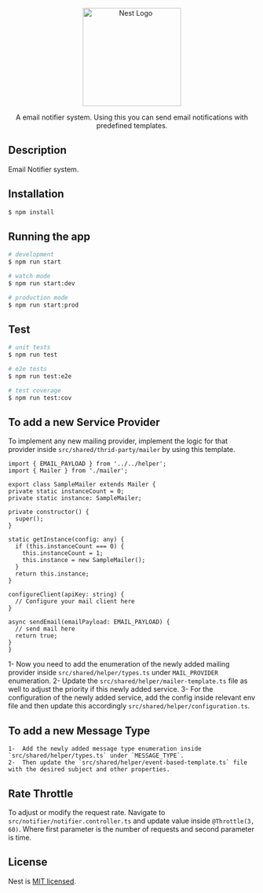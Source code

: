 <p align="center">
  <a href="http://nestjs.com/" target="blank"><img src="https://nestjs.com/img/logo-small.svg" width="200" alt="Nest Logo" /></a>
</p>

[circleci-image]: https://img.shields.io/circleci/build/github/nestjs/nest/master?token=abc123def456
[circleci-url]: https://circleci.com/gh/nestjs/nest

  <p align="center">A email notifier system. Using this you can send email notifications with predefined templates.</p>
    <p align="center">

## Description

Email Notifier system.

## Installation

```bash
$ npm install
```

## Running the app

```bash
# development
$ npm run start

# watch mode
$ npm run start:dev

# production mode
$ npm run start:prod
```

## Test

```bash
# unit tests
$ npm run test

# e2e tests
$ npm run test:e2e

# test coverage
$ npm run test:cov
```

## To add a new Service Provider
  To implement any new mailing provider, implement the logic for that provider inside `src/shared/thrid-party/mailer` by using this template.
  ```
  import { EMAIL_PAYLOAD } from '../../helper';
import { Mailer } from './mailer';

export class SampleMailer extends Mailer {
  private static instanceCount = 0;
  private static instance: SampleMailer;

  private constructor() {
    super();
  }

  static getInstance(config: any) {
    if (this.instanceCount === 0) {
      this.instanceCount = 1;
      this.instance = new SampleMailer();
    }
    return this.instance;
  }

  configureClient(apiKey: string) {
    // Configure your mail client here
  }

  async sendEmail(emailPayload: EMAIL_PAYLOAD) {
    // send mail here
    return true;
  }
}
```
  1-  Now you need to add the enumeration of the newly added mailing provider inside `src/shared/helper/types.ts` under `MAIL_PROVIDER` enumeration.
  2-  Update the `src/shared/helper/mailer-template.ts` file as well to adjust the priority if this newly added service.
  3-  For the configuration of the newly added service, add the config inside relevant env file and then update this accordingly `src/shared/helper/configuration.ts`.
  
## To add a new Message Type
    1-  Add the newly added message type enumeration inside `src/shared/helper/types.ts` under `MESSAGE_TYPE`.
    2-  Then update the `src/shared/helper/event-based-template.ts` file with the desired subject and other properties.
    
## Rate Throttle
To adjust or modify the request rate. Navigate to `src/notifier/notifier.controller.ts` and update value inside `@Throttle(3, 60)`. Where first parameter is the number of requests and second parameter is time.

## License

Nest is [MIT licensed](LICENSE).
